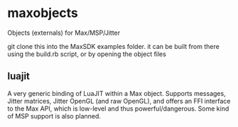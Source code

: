 maxobjects
==========

Objects (externals) for Max/MSP/Jitter

git clone this into the MaxSDK examples folder.
it can be built from there using the build.rb script, or by opening the object files

## luajit

A very generic binding of LuaJIT within a Max object. Supports messages, Jitter matrices, Jitter OpenGL (and raw OpenGL), and offers an FFI interface to the Max API, which is low-level and thus powerful/dangerous. 
Some kind of MSP support is also planned.